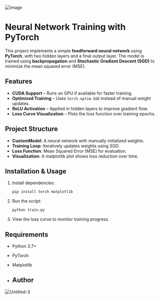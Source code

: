 ![image](https://github.com/user-attachments/assets/2191c8c2-f6df-4b20-a0f4-7f1905befe2b)

# Neural Network Training with PyTorch

This project implements a simple **feedforward neural network** using **PyTorch**, with two hidden layers and a final output layer. The model is trained using **backpropagation** and **Stochastic Gradient Descent (SGD)** to minimize the mean squared error (MSE).

## Features
-  **CUDA Support** – Runs on GPU if available for faster training.
-  **Optimized Training** – Uses `torch.optim.SGD` instead of manual weight updates.
-  **ReLU Activation** – Applied in hidden layers to improve gradient flow.
-  **Loss Curve Visualization** – Plots the loss function over training epochs.

## Project Structure
- **CustomModel**: A neural network with manually initialized weights.
- **Training Loop**: Iteratively updates weights using SGD.
- **Loss Function**: Mean Squared Error (MSE) for evaluation.
- **Visualization**: A matplotlib plot shows loss reduction over time.

## Installation & Usage
1. Install dependencies:
   ```bash
   pip install torch matplotlib
   ```  
2. Run the script:
   ```bash
   python train.py
   ```  
3. View the loss curve to monitor training progress.

## Requirements
- Python 3.7+
- PyTorch
- Matplotlib

- ## Author
![Untitled-3](https://github.com/user-attachments/assets/ff01ecca-2503-4f91-825f-c9e641e795fd)
